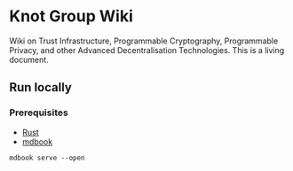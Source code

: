 # Knot Group Wiki

Wiki on Trust Infrastructure, Programmable Cryptography, Programmable Privacy, and other Advanced Decentralisation Technologies. This is a living document.

## Run locally

### Prerequisites
- [Rust](https://www.rust-lang.org/tools/install)
- [mdbook](https://rust-lang.github.io/mdBook/guide/installation.html)

```
mdbook serve --open
```
